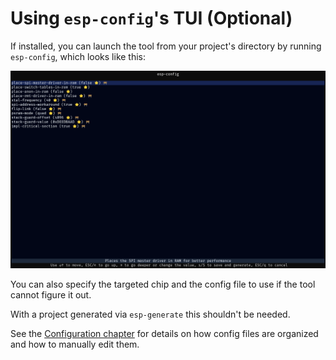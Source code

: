 # Using `esp-config`'s TUI (Optional)

If installed, you can launch the tool from your project's directory by running `esp-config`, which looks like this:

![Screenshot](../assets/esp-config.png)

You can also specify the targeted chip and the config file to use if the tool cannot figure it out.

With a project generated via `esp-generate` this shouldn't be needed.

See the [Configuration chapter](../application-development/configuration.md) for details on how config files are organized and how to manually edit them.
